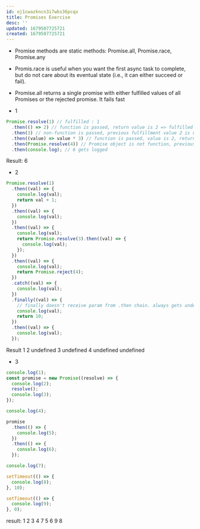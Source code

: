 ```yaml
---
id: oj1cwazkncn3i7wbs36pcqx
title: Promises Exercise
desc: ''
updated: 1679507725721
created: 1679507725721
---
```


- Promise methods are static methods: Promise.all, Promise.race, Promise.any
- Promis.race is useful when you want the first async task to complete, but do not care about its eventual state (i.e., it can either succeed or fail).
- Promise.all returns a single promise with either fulfilled values of all Promises or the rejected promise. It fails fast

- 1

```js
Promise.resolve(1) // fulfilled : 1
  .then(() => 2) // function is passed, return value is 2 => fulfilled : 2
  .then(3) // non-function is passed, previous fulfillment value 2 is used => fulfilled : 2
  .then((value) => value * 3) // function is passed, value is 2, return value is 6 => fulfilled: 6
  .then(Promise.resolve(4)) // Promise object is not function, previous fulfillment value 6 is used => fulfilled : 6
  .then(console.log); // 6 gets logged
```

Result: 6

- 2

```js
Promise.resolve(1)
  .then((val) => {
    console.log(val);
    return val + 1;
  })
  .then((val) => {
    console.log(val);
  })
  .then((val) => {
    console.log(val);
    return Promise.resolve(3).then((val) => {
      console.log(val);
    });
  })
  .then((val) => {
    console.log(val);
    return Promise.reject(4);
  })
  .catch((val) => {
    console.log(val);
  })
  .finally((val) => {
    // finally doesn't receive param from .then chain. always gets undefined as param
    console.log(val);
    return 10;
  })
  .then((val) => {
    console.log(val);
  });
```

Result
1
2
undefined
3
undefined
4
undefined
undefined

- 3

```js
console.log(1);
const promise = new Promise((resolve) => {
  console.log(2);
  resolve();
  console.log(3);
});

console.log(4);

promise
  .then(() => {
    console.log(5);
  })
  .then(() => {
    console.log(6);
  });

console.log(7);

setTimeout(() => {
  console.log(8);
}, 10);

setTimeout(() => {
  console.log(9);
}, 0);
```

result:
1 2 3 4 7 5 6 9 8